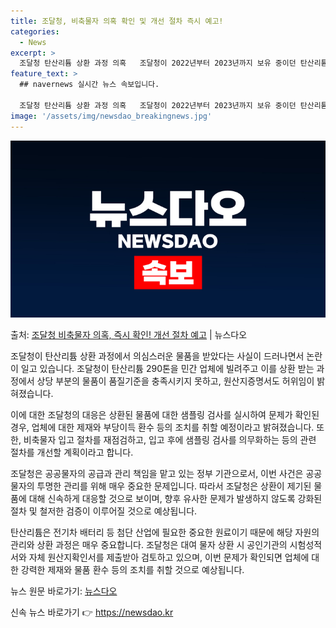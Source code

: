 ```yaml
---
title: 조달청, 비축물자 의혹 확인 및 개선 절차 즉시 예고!
categories:
  - News
excerpt: >
  조달청 탄산리튬 상환 과정 의혹   조달청이 2022년부터 2023년까지 보유 중이던 탄산리튬을 민간 업체에…
feature_text: >
  ## navernews 실시간 뉴스 속보입니다.

  조달청 탄산리튬 상환 과정 의혹   조달청이 2022년부터 2023년까지 보유 중이던 탄산리튬을 민간 업체에…
image: '/assets/img/newsdao_breakingnews.jpg'
---
```


![뉴스다오 속보](/assets/img/newsdao_breakingnews.jpg)

<p>출처: <a href="https://newsdao.kr/4258" rel="dofollow">조달청 비축물자 의혹, 즉시 확인! 개선 절차 예고</a> | 뉴스다오</p>

조달청이 탄산리튬 상환 과정에서 의심스러운 물품을 받았다는 사실이 드러나면서 논란이 일고 있습니다. 조달청이 탄산리튬 290톤을 민간 업체에 빌려주고 이를 상환 받는 과정에서 상당 부분의 물품이 품질기준을 충족시키지 못하고, 원산지증명서도 허위임이 밝혀졌습니다. 

이에 대한 조달청의 대응은 상환된 물품에 대한 샘플링 검사를 실시하여 문제가 확인된 경우, 업체에 대한 제재와 부당이득 환수 등의 조치를 취할 예정이라고 밝혀졌습니다. 또한, 비축물자 입고 절차를 재점검하고, 입고 후에 샘플링 검사를 의무화하는 등의 관련 절차를 개선할 계획이라고 합니다.

조달청은 공공물자의 공급과 관리 책임을 맡고 있는 정부 기관으로서, 이번 사건은 공공물자의 투명한 관리를 위해 매우 중요한 문제입니다. 따라서 조달청은 상환이 제기된 물품에 대해 신속하게 대응할 것으로 보이며, 향후 유사한 문제가 발생하지 않도록 강화된 절차 및 철저한 검증이 이루어질 것으로 예상됩니다.

탄산리튬은 전기차 배터리 등 첨단 산업에 필요한 중요한 원료이기 때문에 해당 자원의 관리와 상환 과정은 매우 중요합니다. 조달청은 대여 물자 상환 시 공인기관의 시험성적서와 자체 원산지확인서를 제출받아 검토하고 있으며, 이번 문제가 확인되면 업체에 대한 강력한 제재와 물품 환수 등의 조치를 취할 것으로 예상됩니다.

뉴스 원문 바로가기: [뉴스다오](https://newsdao.kr/4258) 

신속 뉴스 바로가기 👉 <a href="https://newsdao.kr" rel="dofollow">https://newsdao.kr</a>


